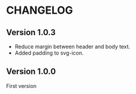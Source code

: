 # CHANGELOG

## Version 1.0.3
 * Reduce margin between header and body text.
 * Added padding to svg-icon.

## Version 1.0.0
First version

